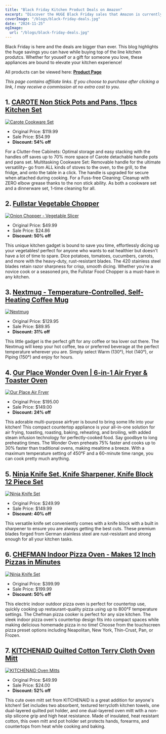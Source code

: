 ```yaml
---
title: "Black Friday Kitchen Product Deals on Amazon"
excerpt: "Discover the HUGE Black Friday sales that Amazon is currently having on their kitchen appliances! Make sure to get these products before the sale ends. This curated list showcases the perfect holiday gifts"
coverImage: "/blogs/black-friday-deals.jpg"
date: "2024-11-25"
ogImage:
  url: "/blogs/black-friday-deals.jpg"
---
```


Black Friday is here and the deals are bigger than ever. This blog highlights the huge savings you can have while buying top of the line kitchen produtcs. Whether for youself or a gift for someone you love, these appliances are bound to elevate your kitchen experience!

All products can be viewed here: [**Product Page**](/products)

_This page contains affiliate links. If you choose to purchase after clicking a link, I may receive a commission at no extra cost to you._

## 1. [CAROTE Non Stick Pots and Pans, 11pcs Kitchen Set](https://amzn.to/4eUB1b2)

[![Carote Cookware Set](/products/carote.jpg)](https://amzn.to/4eUB1b2)

- Original Price: $119.99
- Sale Price: $54.99
- **Discount: 54% off**

For a Clutter-free Cabinets: Optimal storage and easy stacking with the handles off saves up to 70% more space of Carote detachable handle pots and pans set. Multitasking Cookware Set: Removable handle for the ultimate versatility– go from ALL kinds of stoves to the oven, to the grill, to the fridge, and onto the table in a click. The handle is upgraded for secure when attached during cooking. For a Fuss-free Cleaning: Cleanup with ZERO elbow grease thanks to the non stick ability. As both a cookware set and a dinnerware set, 1-time cleaning for all.

## 2. [Fullstar Vegetable Chopper](https://amzn.to/415EsrU)

[![Onion Chopper - Vegetable Slicer](/products/chopper.jpg)](https://amzn.to/415EsrU)

- Original Price: $49.99
- Sale Price: $24.86
- **Discount: 50% off**

This unique kitchen gadget is bound to save you time, effortlessly dicing up your vegetables! perfect for anyone who wants to eat healthier but doesn't have a lot of time to spare. Dice potatoes, tomatoes, cucumbers, carrots, and more with the heavy-duty, rust-resistant blades. The 420 stainless steel blades retain razor sharpness for crisp, smooth dicing. Whether you're a novice cook or a seasoned pro, the Fullstar Food Chopper is a must-have in any kitchen.

## 3. [Nextmug - Temperature-Controlled, Self-Heating Coffee Mug](https://amzn.to/41mwYRJ)

[![Nextmug](/products/mug.jpg)](https://amzn.to/41mwYRJ)

- Original Price: $129.95
- Sale Price: $89.95
- **Discount: 31% off**

This little gadget is the perfect gift for any coffee or tea lover out there. The Nextmug will keep your hot coffee, tea or preferred beverage at the perfect temperature wherever you are. Simply select Warm (130°), Hot (140°), or Piping (150°) and enjoy for hours.

## 4. [Our Place Wonder Oven | 6-in-1 Air Fryer & Toaster Oven](https://amzn.to/4g7fOLX)

[![Our Place Air Fryer](/products/airfryer.jpg)](https://amzn.to/4g7fOLX)

- Original Price: $195.00
- Sale Price: $149.00
- **Discount: 24% off**

This adorable multi-purpose airfryer is bound to bring some life into your kitchen! This compact countertop appliance is your all-in-one solution for air frying, toasting, roasting, baking, reheating, and broiling, with added steam infusion technology for perfectly-cooked food. Say goodbye to long preheating times. The Wonder Oven preheats 75% faster and cooks up to 30% faster than traditional ovens, making mealtime a breeze. With a maximum temperature setting of 450°F and a 60-minute time range, you can cook pretty much anything.

## 5. [Ninja Knife Set, Knife Sharpener, Knife Block 12 Piece Set](https://amzn.to/3Z8qUcN)

[![Ninja Knife Set](/products/ninjaknives.jpg)](https://amzn.to/3Z8qUcN)

- Original Price: $249.99
- Sale Price: $149.99
- **Discount: 40% off**

This versatile knife set conveniently comes with a knife block with a built in sharpener to ensure you are always getting the best cuts. These premium blades forged from German stainless steel are rust-resistant and strong enough for all your kitchen tasks.

## 6. [CHEFMAN Indoor Pizza Oven - Makes 12 Inch Pizzas in Minutes](https://amzn.to/4g7hUeN)

[![Ninja Knife Set](/products/pizza.jpg)](https://amzn.to/4g7hUeN)

- Original Price: $399.99
- Sale Price: $199.99
- **Discount: 50% off**

This electric indoor outdoor pizza oven is perfect for countertop use, quickly cooking up restaurant-quality pizza using up to 800°F temperature settings. The Chefman pizza cooker is perfect for any size kitchen. The sleek indoor pizza oven's countertop design fits into compact spaces while making delicious homemade pizza in no time! Choose from the touchscreen pizza preset options including Neapolitan, New York, Thin-Crust, Pan, or Frozen.

## 7. [KITCHENAID Quilted Cotton Terry Cloth Oven Mitt](https://amzn.to/3V6vTJu)

[![KITCHENAID Oven Mitts](/products/mitts.jpg)](https://amzn.to/3V6vTJu)

- Original Price: $49.99
- Sale Price: $24.00
- **Discount: 52% off**

This cute oven mitt set from KITCHENAID is a great addition for anyone's kitchen! Set includes two absorbent, textured terrycloth kitchen towels, one dual-layered quilted pot holder, and one dual-layered oven mitt with a non-slip silicone grip and high heat resistance. Made of insulated, heat resistant cotton, this oven mitt and pot holder set protects hands, forearms, and countertops from heat while cooking and baking.
